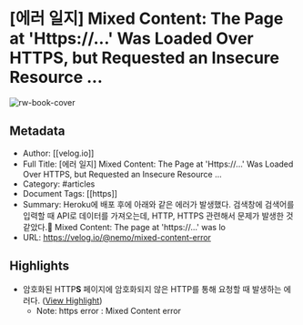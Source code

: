 # [에러 일지] Mixed Content: The Page at 'Https://...' Was Loaded Over HTTPS, but Requested an Insecure Resource ...

![rw-book-cover](https://images.velog.io/velog.png)

## Metadata
- Author: [[velog.io]]
- Full Title: [에러 일지] Mixed Content: The Page at 'Https://...' Was Loaded Over HTTPS, but Requested an Insecure Resource ...
- Category: #articles
- Document Tags: [[https]] 
- Summary: Heroku에 배포 후에 아래와 같은 에러가 발생했다. 검색창에 검색어를 입력할 때 API로 데이터를 가져오는데, HTTP, HTTPS 관련해서 문제가 발생한 것 같았다.🚫 Mixed Content: The page at 'https&#x3A;//...' was lo
- URL: https://velog.io/@nemo/mixed-content-error

## Highlights
- 암호화된 HTTP**S** 페이지에 암호화되지 않은 HTTP를 통해 요청할 때 발생하는 에러다. ([View Highlight](https://read.readwise.io/read/01hdg1zvw1ekczhafk0xd8e1ac))
    - Note: https error : Mixed Content error
